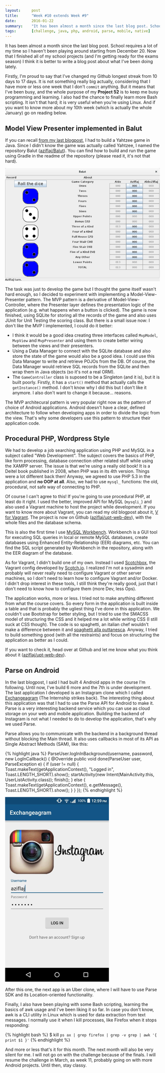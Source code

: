 ```yaml
---
layout:     post
title:      "Week #10 extends Week #9"
date:       2016-01-22
summary:    "It has been almost a month since the last blog post. School requires a lot of my time so I haven't been playing around starting from December 20. Now that I finished all of my school projects (and I'm getting ready for the exams season) I think it is better to write a blog post about what I've been doing lately."
tags:       [challenge, java, php, android, parse, mobile, native]
---
```


It has been almost a month since the last blog post. School requires a lot of my time so I haven't been playing around  starting from December 20. Now that I finished all of my school projects (and I'm getting ready for the exams season) I think it is better to write a blog post about what I've been doing lately.

Firstly, I'm proud to say that I've changed my Github longest streak from 10 days to 17 days. It is not something really big actually, considering that I have more or less one week that I don't `commit` anything. But it means that I've been busy, and the whole purpose of my **Project 52** is to keep me busy programming and learning. I also had the chance to finally learn more Bash scripting. It isn't that hard; it is very useful when you're using Linux. And if you want to know more about my 10th week (which is actually the whole January) go on reading below.

## Model View Presenter implemented in Balut
If you can recall [from my last blogpost](http://aziflaj.github.io/week-9-java-nodejs-android/), I had to build a Yahtzee game in Java. Since I didn't know the game was actually called Yahtzee, I named the repository Balut ([aziflaj/Balut](http://github.com/aziflaj/Balut)). You can find how to build and run the game using Gradle in the readme of the repository (please read it, it's not that hard).

![Balut](https://raw.githubusercontent.com/aziflaj/aziflaj.github.io/master/images/52-projects/week10/balut.png)

The task was just to develop the game but I thought the game itself wasn't hard enough, so I decided to experiment with implementing a Model-View-Presenter pattern. The MVP pattern is a derivative of Model-View-Controller, where the Presenter layer defines the presentation logic of the application (e.g. what happens when a button is clicked). The game is now finished, using SQLite for storing all the records of the game and also uses JUnit for Unit Testing the scoring class. But there is a small issue now: I don't like the MVP I implemented, I could do it better:

- I think it would be a good idea creating three interfaces called `MvpModel`, `MvpView` and `MvpPresenter` and using them to create better wiring between the views and their presenters. 
- Using a Data Manager to connect with the SQLite database and also store the state of the game would also be a good idea. I could use this Data Manager to write and retrieve POJOs from the DB. Of course, the Data Manager would retrieve SQL records from the SQLite and then wrap them in Java objects (so it's not a real ORM).
- The `GameController` class is suposed to be a Singleton (and it is), but it is built poorly. Firstly, it has a `start()` method that actually calls the `getInstance()` method. I don't know why I did this but I don't like it anymore. I also don't want to change it because... reasons.

The MVP architecural pattern is very popular right now as the pattern of choice of Android applications. Android doesn't have a clear, defined architecture to follow when developing apps in order to divide the logic from the view. That's why some developers use this pattern to structure their application code.

## Procedural PHP, Wordpress Style
We had to develop a job searching application using PHP and MySQL in a subject called "Web Development". The subject covers the basics of PHP, like form processing, database connection other related stuff while using the XAMPP server. The issue is that we're using a really old book! It is a Deitel book published in 2008, when PHP was in its 4th version. Things were a lot different back then! Anyway, we agreed to use PHP 5.3 in the application and **no OOP at all**. Also, we had to use `mysql_` functions: the old, procedural, not safe way of connecting to PHP. 

Of course I can't agree to this! If you're going to use procedural PHP, at least do it right. I used the better, improved API for MySQL (`mysqli_`) and also used a Vagrant machine to host the project while development. If you want to know more about Vagrant, you can read my old blogpost about it, [V for Vagrant](https://aziflaj.github.io/v-for-vagrant/). The project is now on Github ([aziflaj/upt-web-dev](https://github.com/aziflaj/upt-web-dev)), with the whole files and the database schema.

This is also the first time I use [MySQL Workbench](https://www.mysql.com/products/workbench/). Workbench is a GUI tool for executing SQL queries in local or remote MySQL databases, create databases using Enhanced Entity-Relationship (EER) diagrams, etc. You can find the SQL script generated by Workbench in the repository, along with the EER diagram of the database.

As for Vagrant, I didn't build one of my own. Instead I used [Scotchbox](http://box.scotch.io/), the Vagrant config developed by [Scotch.io](http://scotch.io/). I realized I'm not a sysadmin and probably will never really need to configure Vagrant or other server machines, so I don't need to learn how to configure Vagrant and/or Docker. I didn't drop interest in these tools, I still think they're really good, just that I don't need to know how to configure them (more Dev, less Ops).

The application works, more or less. I tried not to make anything different from what the course covers. So every form in the application is built inside a table and that is probably the ugliest thing I've done in this application. We couldn't use Bootstrap for better styling, but I tried to use the SMACSS model of structuring the CSS and it helped me a lot while writing CSS (I still suck at CSS though). The code is so spaghetti, an italian chef wouldn't make a difference between it and [spaghetti alla puttanesca](https://en.wikipedia.org/wiki/Spaghetti_alla_puttanesca). Anyway, I tried to build something good (with all the restraints) and focus on structuring the application as better as I could. 

If you want to check it, head over at Github and let me know what you think about it ([aziflaj/upt-web-dev](https://github.com/aziflaj/upt-web-dev)).

## Parse on Android
In the last blogpost, I said I had built 4 Android apps in the course I'm following. Until now, I've build 6 more and the 7th is under development. The last application I developed is an Instagram clone which I called [Exchangeagram](https://github.com/aziflaj/AndroidCourse/tree/master/Exchangeagram) (The Internship strikes back). The interesting thing about this application was that I had to use the Parse API for Android to make it. Parse is a very interesting backend service which you can use as cloud storage on your web and mobile application. Building the backend of Instagram is not what I needed to do to develop the application, that's why we used Parse.

Parse allows you to communicate with the backend in a background thread without blocking the Main thread. It also uses callbacks in most of its API as Single Abstract Methods (SAM), like this:

{% highlight java %}
ParseUser.logInInBackground(username, password, new LogInCallback() {
    @Override
    public void done(ParseUser user, ParseException e) {
        if (user != null) {
            Toast.makeText(getApplicationContext(), "Logged in", Toast.LENGTH_SHORT).show();
            startActivity(new Intent(MainActivity.this, UserListActivity.class));
            finish();
        } else {
            Toast.makeText(getApplicationContext(), e.getMessage(), Toast.LENGTH_SHORT).show();
        }
    }
});
{% endhighlight %}

![Exchangeagram](https://raw.githubusercontent.com/aziflaj/aziflaj.github.io/master/images/52-projects/week10/exchangeagram.jpg)

After this one, the next app is an Uber clone, where I will have to use Parse SDK and its Location-oriented functionality. 

Finally, I also have been playing with some Bash scripting, learning the basics of awk usage and I've been liking it so far. In case you don't know, awk is a CLI utility in Linux which is used for data extraction from text messages. I normally use it when I kill processes, like Firefox when it stops responding:

{% highlight bash %}
$ kill `ps ax | grep firefox | grep -v grep | awk '{ print $1 }'`
{% endhighlight %}

And more or less that's it for this month. The next month will also be very silent for me. I will not go on with the challenge because of the finals. I will resume the challenge in March, as week 11, probably going on with more Android projects. Until then, stay classy.

